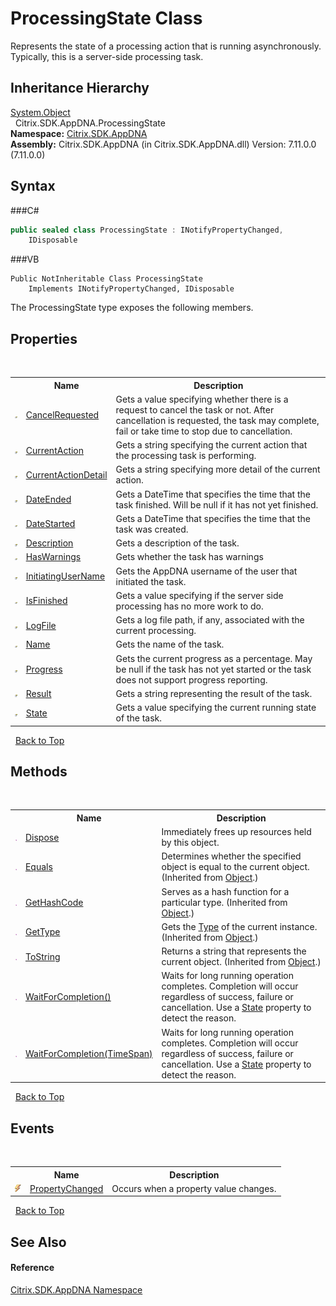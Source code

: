# ProcessingState Class
 

Represents the state of a processing action that is running asynchronously. Typically, this is a server-side processing task.


## Inheritance Hierarchy
<a href="http://msdn2.microsoft.com/en-us/library/e5kfa45b" target="_blank">System.Object</a><br />&nbsp;&nbsp;Citrix.SDK.AppDNA.ProcessingState<br />
**Namespace:**&nbsp;<a href="N_Citrix_SDK_AppDNA">Citrix.SDK.AppDNA</a><br />**Assembly:**&nbsp;Citrix.SDK.AppDNA (in Citrix.SDK.AppDNA.dll) Version: 7.11.0.0 (7.11.0.0)

## Syntax

###C#
```csharp
public sealed class ProcessingState : INotifyPropertyChanged, 
	IDisposable
```

###VB
```vbnet
Public NotInheritable Class ProcessingState
	Implements INotifyPropertyChanged, IDisposable
```

The ProcessingState type exposes the following members.


## Properties
&nbsp;<table><tr><th></th><th>Name</th><th>Description</th></tr><tr><td>![Public property](media/pubproperty.gif "Public property")</td><td><a href="P_Citrix_SDK_AppDNA_ProcessingState_CancelRequested">CancelRequested</a></td><td>
Gets a value specifying whether there is a request to cancel the task or not. After cancellation is requested, the task may complete, fail or take time to stop due to cancellation.</td></tr><tr><td>![Public property](media/pubproperty.gif "Public property")</td><td><a href="P_Citrix_SDK_AppDNA_ProcessingState_CurrentAction">CurrentAction</a></td><td>
Gets a string specifying the current action that the processing task is performing.</td></tr><tr><td>![Public property](media/pubproperty.gif "Public property")</td><td><a href="P_Citrix_SDK_AppDNA_ProcessingState_CurrentActionDetail">CurrentActionDetail</a></td><td>
Gets a string specifying more detail of the current action.</td></tr><tr><td>![Public property](media/pubproperty.gif "Public property")</td><td><a href="P_Citrix_SDK_AppDNA_ProcessingState_DateEnded">DateEnded</a></td><td>
Gets a DateTime that specifies the time that the task finished. Will be null if it has not yet finished.</td></tr><tr><td>![Public property](media/pubproperty.gif "Public property")</td><td><a href="P_Citrix_SDK_AppDNA_ProcessingState_DateStarted">DateStarted</a></td><td>
Gets a DateTime that specifies the time that the task was created.</td></tr><tr><td>![Public property](media/pubproperty.gif "Public property")</td><td><a href="P_Citrix_SDK_AppDNA_ProcessingState_Description">Description</a></td><td>
Gets a description of the task.</td></tr><tr><td>![Public property](media/pubproperty.gif "Public property")</td><td><a href="P_Citrix_SDK_AppDNA_ProcessingState_HasWarnings">HasWarnings</a></td><td>
Gets whether the task has warnings</td></tr><tr><td>![Public property](media/pubproperty.gif "Public property")</td><td><a href="P_Citrix_SDK_AppDNA_ProcessingState_InitiatingUserName">InitiatingUserName</a></td><td>
Gets the AppDNA username of the user that initiated the task.</td></tr><tr><td>![Public property](media/pubproperty.gif "Public property")</td><td><a href="P_Citrix_SDK_AppDNA_ProcessingState_IsFinished">IsFinished</a></td><td>
Gets a value specifying if the server side processing has no more work to do.</td></tr><tr><td>![Public property](media/pubproperty.gif "Public property")</td><td><a href="P_Citrix_SDK_AppDNA_ProcessingState_LogFile">LogFile</a></td><td>
Gets a log file path, if any, associated with the current processing.</td></tr><tr><td>![Public property](media/pubproperty.gif "Public property")</td><td><a href="P_Citrix_SDK_AppDNA_ProcessingState_Name">Name</a></td><td>
Gets the name of the task.</td></tr><tr><td>![Public property](media/pubproperty.gif "Public property")</td><td><a href="P_Citrix_SDK_AppDNA_ProcessingState_Progress">Progress</a></td><td>
Gets the current progress as a percentage. May be null if the task has not yet started or the task does not support progress reporting.</td></tr><tr><td>![Public property](media/pubproperty.gif "Public property")</td><td><a href="P_Citrix_SDK_AppDNA_ProcessingState_Result">Result</a></td><td>
Gets a string representing the result of the task.</td></tr><tr><td>![Public property](media/pubproperty.gif "Public property")</td><td><a href="P_Citrix_SDK_AppDNA_ProcessingState_State">State</a></td><td>
Gets a value specifying the current running state of the task.</td></tr></table>&nbsp;
<a href="#processingstate-class">Back to Top</a>

## Methods
&nbsp;<table><tr><th></th><th>Name</th><th>Description</th></tr><tr><td>![Public method](media/pubmethod.gif "Public method")</td><td><a href="M_Citrix_SDK_AppDNA_ProcessingState_Dispose">Dispose</a></td><td>
Immediately frees up resources held by this object.</td></tr><tr><td>![Public method](media/pubmethod.gif "Public method")</td><td><a href="http://msdn2.microsoft.com/en-us/library/bsc2ak47" target="_blank">Equals</a></td><td>
Determines whether the specified object is equal to the current object.
 (Inherited from <a href="http://msdn2.microsoft.com/en-us/library/e5kfa45b" target="_blank">Object</a>.)</td></tr><tr><td>![Public method](media/pubmethod.gif "Public method")</td><td><a href="http://msdn2.microsoft.com/en-us/library/zdee4b3y" target="_blank">GetHashCode</a></td><td>
Serves as a hash function for a particular type.
 (Inherited from <a href="http://msdn2.microsoft.com/en-us/library/e5kfa45b" target="_blank">Object</a>.)</td></tr><tr><td>![Public method](media/pubmethod.gif "Public method")</td><td><a href="http://msdn2.microsoft.com/en-us/library/dfwy45w9" target="_blank">GetType</a></td><td>
Gets the <a href="http://msdn2.microsoft.com/en-us/library/42892f65" target="_blank">Type</a> of the current instance.
 (Inherited from <a href="http://msdn2.microsoft.com/en-us/library/e5kfa45b" target="_blank">Object</a>.)</td></tr><tr><td>![Public method](media/pubmethod.gif "Public method")</td><td><a href="http://msdn2.microsoft.com/en-us/library/7bxwbwt2" target="_blank">ToString</a></td><td>
Returns a string that represents the current object.
 (Inherited from <a href="http://msdn2.microsoft.com/en-us/library/e5kfa45b" target="_blank">Object</a>.)</td></tr><tr><td>![Public method](media/pubmethod.gif "Public method")</td><td><a href="M_Citrix_SDK_AppDNA_ProcessingState_WaitForCompletion">WaitForCompletion()</a></td><td>
Waits for long running operation completes. Completion will occur regardless of success, failure or cancellation. Use a <a href="P_Citrix_SDK_AppDNA_ProcessingState_State">State</a> property to detect the reason.</td></tr><tr><td>![Public method](media/pubmethod.gif "Public method")</td><td><a href="M_Citrix_SDK_AppDNA_ProcessingState_WaitForCompletion_1">WaitForCompletion(TimeSpan)</a></td><td>
Waits for long running operation completes. Completion will occur regardless of success, failure or cancellation. Use a <a href="P_Citrix_SDK_AppDNA_ProcessingState_State">State</a> property to detect the reason.</td></tr></table>&nbsp;
<a href="#processingstate-class">Back to Top</a>

## Events
&nbsp;<table><tr><th></th><th>Name</th><th>Description</th></tr><tr><td>![Public event](media/pubevent.gif "Public event")</td><td><a href="E_Citrix_SDK_AppDNA_ProcessingState_PropertyChanged">PropertyChanged</a></td><td>
Occurs when a property value changes.</td></tr></table>&nbsp;
<a href="#processingstate-class">Back to Top</a>

## See Also


#### Reference
<a href="N_Citrix_SDK_AppDNA">Citrix.SDK.AppDNA Namespace</a><br />